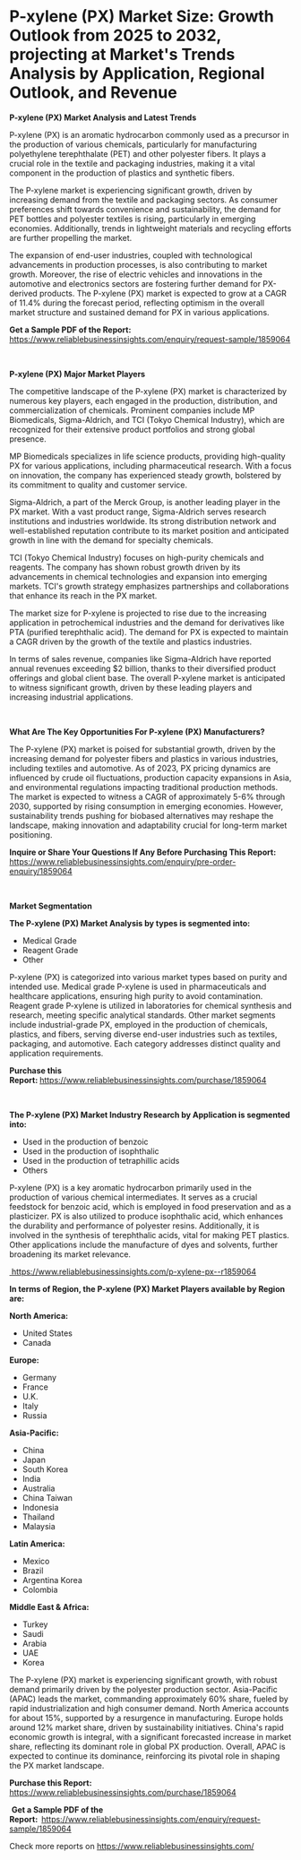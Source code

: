 <p><h1>P-xylene (PX) Market Size: Growth Outlook from 2025 to 2032, projecting at Market's Trends Analysis by Application, Regional Outlook, and Revenue</h1></p><p><strong>P-xylene (PX) Market Analysis and Latest Trends</strong></p>
<p><p>P-xylene (PX) is an aromatic hydrocarbon commonly used as a precursor in the production of various chemicals, particularly for manufacturing polyethylene terephthalate (PET) and other polyester fibers. It plays a crucial role in the textile and packaging industries, making it a vital component in the production of plastics and synthetic fibers.</p><p>The P-xylene market is experiencing significant growth, driven by increasing demand from the textile and packaging sectors. As consumer preferences shift towards convenience and sustainability, the demand for PET bottles and polyester textiles is rising, particularly in emerging economies. Additionally, trends in lightweight materials and recycling efforts are further propelling the market.</p><p>The expansion of end-user industries, coupled with technological advancements in production processes, is also contributing to market growth. Moreover, the rise of electric vehicles and innovations in the automotive and electronics sectors are fostering further demand for PX-derived products. The P-xylene (PX) market is expected to grow at a CAGR of 11.4% during the forecast period, reflecting optimism in the overall market structure and sustained demand for PX in various applications.</p></p>
<p><strong>Get a Sample PDF of the Report:&nbsp;</strong> <a href="https://www.reliablebusinessinsights.com/enquiry/request-sample/1859064?utm_campaign=1837&utm_medium=2&utm_source=Github&utm_content=ia&utm_term=03022025&utm_id=p-xylene-px">https://www.reliablebusinessinsights.com/enquiry/request-sample/1859064</a></p>
<p>&nbsp;</p>
<p><strong>P-xylene (PX) Major Market Players</strong></p>
<p><p>The competitive landscape of the P-xylene (PX) market is characterized by numerous key players, each engaged in the production, distribution, and commercialization of chemicals. Prominent companies include MP Biomedicals, Sigma-Aldrich, and TCI (Tokyo Chemical Industry), which are recognized for their extensive product portfolios and strong global presence.</p><p>MP Biomedicals specializes in life science products, providing high-quality PX for various applications, including pharmaceutical research. With a focus on innovation, the company has experienced steady growth, bolstered by its commitment to quality and customer service.</p><p>Sigma-Aldrich, a part of the Merck Group, is another leading player in the PX market. With a vast product range, Sigma-Aldrich serves research institutions and industries worldwide. Its strong distribution network and well-established reputation contribute to its market position and anticipated growth in line with the demand for specialty chemicals.</p><p>TCI (Tokyo Chemical Industry) focuses on high-purity chemicals and reagents. The company has shown robust growth driven by its advancements in chemical technologies and expansion into emerging markets. TCI's growth strategy emphasizes partnerships and collaborations that enhance its reach in the PX market.</p><p>The market size for P-xylene is projected to rise due to the increasing application in petrochemical industries and the demand for derivatives like PTA (purified terephthalic acid). The demand for PX is expected to maintain a CAGR driven by the growth of the textile and plastics industries.</p><p>In terms of sales revenue, companies like Sigma-Aldrich have reported annual revenues exceeding $2 billion, thanks to their diversified product offerings and global client base. The overall P-xylene market is anticipated to witness significant growth, driven by these leading players and increasing industrial applications.</p></p>
<p>&nbsp;</p>
<p><strong>What Are The Key Opportunities For P-xylene (PX) Manufacturers?</strong></p>
<p><p>The P-xylene (PX) market is poised for substantial growth, driven by the increasing demand for polyester fibers and plastics in various industries, including textiles and automotive. As of 2023, PX pricing dynamics are influenced by crude oil fluctuations, production capacity expansions in Asia, and environmental regulations impacting traditional production methods. The market is expected to witness a CAGR of approximately 5-6% through 2030, supported by rising consumption in emerging economies. However, sustainability trends pushing for biobased alternatives may reshape the landscape, making innovation and adaptability crucial for long-term market positioning.</p></p>
<p><strong>Inquire or Share Your Questions If Any Before Purchasing This Report:</strong> <a href="https://www.reliablebusinessinsights.com/enquiry/pre-order-enquiry/1859064?utm_campaign=1837&utm_medium=2&utm_source=Github&utm_content=ia&utm_term=03022025&utm_id=p-xylene-px">https://www.reliablebusinessinsights.com/enquiry/pre-order-enquiry/1859064</a></p>
<p>&nbsp;</p>
<p><strong>Market Segmentation</strong></p>
<p><strong>The P-xylene (PX) Market Analysis by types is segmented into:</strong></p>
<p><ul><li>Medical Grade</li><li>Reagent Grade</li><li>Other</li></ul></p>
<p><p>P-xylene (PX) is categorized into various market types based on purity and intended use. Medical grade P-xylene is used in pharmaceuticals and healthcare applications, ensuring high purity to avoid contamination. Reagent grade P-xylene is utilized in laboratories for chemical synthesis and research, meeting specific analytical standards. Other market segments include industrial-grade PX, employed in the production of chemicals, plastics, and fibers, serving diverse end-user industries such as textiles, packaging, and automotive. Each category addresses distinct quality and application requirements.</p></p>
<p><strong>Purchase this Report:&nbsp;</strong><a href="https://www.reliablebusinessinsights.com/purchase/1859064?utm_campaign=1837&utm_medium=2&utm_source=Github&utm_content=ia&utm_term=03022025&utm_id=p-xylene-px">https://www.reliablebusinessinsights.com/purchase/1859064</a></p>
<p>&nbsp;</p>
<p><strong>The P-xylene (PX) Market Industry Research by Application is segmented into:</strong></p>
<p><ul><li>Used in the production of benzoic</li><li>Used in the production of isophthalic</li><li>Used in the production of tetraphillic acids</li><li>Others</li></ul></p>
<p><p>P-xylene (PX) is a key aromatic hydrocarbon primarily used in the production of various chemical intermediates. It serves as a crucial feedstock for benzoic acid, which is employed in food preservation and as a plasticizer. PX is also utilized to produce isophthalic acid, which enhances the durability and performance of polyester resins. Additionally, it is involved in the synthesis of terephthalic acids, vital for making PET plastics. Other applications include the manufacture of dyes and solvents, further broadening its market relevance.</p></p>
<p><a href="https://www.reliablebusinessinsights.com/p-xylene-px--r1859064?utm_campaign=1837&utm_medium=2&utm_source=Github&utm_content=ia&utm_term=03022025&utm_id=p-xylene-px">&nbsp;https://www.reliablebusinessinsights.com/p-xylene-px--r1859064</a></p>
<p><strong>In terms of Region, the P-xylene (PX) Market Players available by Region are:</strong></p>
<p>
    <p> <strong> North America: </strong>
        <ul>
            <li>United States</li>
            <li>Canada</li>
        </ul>
        </p> 
    <p> <strong> Europe: </strong>
        <ul>
            <li>Germany</li>
            <li>France</li>
            <li>U.K.</li>
            <li>Italy</li>
            <li>Russia</li>
        </ul>
        </p> 
    <p> <strong> Asia-Pacific: </strong>
        <ul>
            <li>China</li>
            <li>Japan</li>
            <li>South Korea</li>
            <li>India</li>
            <li>Australia</li>
            <li>China Taiwan</li>
            <li>Indonesia</li>
            <li>Thailand</li>
            <li>Malaysia</li>
        </ul>
        </p> 
    <p> <strong> Latin America: </strong>
        <ul>
            <li>Mexico</li>
            <li>Brazil</li>
            <li>Argentina Korea</li>
            <li>Colombia</li>
        </ul>
        </p> 
    <p> <strong> Middle East & Africa: </strong>
        <ul>
            <li>Turkey</li>
            <li>Saudi</li>
            <li>Arabia</li>
            <li>UAE</li>
            <li>Korea</li>
        </ul>
    </p>
    </p>
<p><p>The P-xylene (PX) market is experiencing significant growth, with robust demand primarily driven by the polyester production sector. Asia-Pacific (APAC) leads the market, commanding approximately 60% share, fueled by rapid industrialization and high consumer demand. North America accounts for about 15%, supported by a resurgence in manufacturing. Europe holds around 12% market share, driven by sustainability initiatives. China's rapid economic growth is integral, with a significant forecasted increase in market share, reflecting its dominant role in global PX production. Overall, APAC is expected to continue its dominance, reinforcing its pivotal role in shaping the PX market landscape.</p></p>
<p><strong>Purchase this Report: </strong><a href="https://www.reliablebusinessinsights.com/purchase/1859064?utm_campaign=1837&utm_medium=2&utm_source=Github&utm_content=ia&utm_term=03022025&utm_id=p-xylene-px">https://www.reliablebusinessinsights.com/purchase/1859064</a></p>
<p>&nbsp;<strong>Get a Sample PDF of the Report:&nbsp;&nbsp;</strong><a href="https://www.reliablebusinessinsights.com/enquiry/request-sample/1859064?utm_campaign=1837&utm_medium=2&utm_source=Github&utm_content=ia&utm_term=03022025&utm_id=p-xylene-px">https://www.reliablebusinessinsights.com/enquiry/request-sample/1859064</a></p>
<p><strong></strong></p>
<p>Check more reports on <a href="https://www.reliablebusinessinsights.com/?utm_campaign=1837&utm_medium=2&utm_source=Github&utm_content=ia&utm_term=03022025&utm_id=p-xylene-px">https://www.reliablebusinessinsights.com/</a></p>